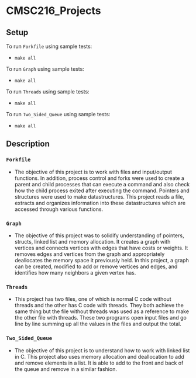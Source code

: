 # CMSC216_Projects

## Setup
To run `Forkfile` using sample tests:
- `make all`

To run `Graph` using sample tests:
- `make all`

To run `Threads` using sample tests:
- `make all`

To run `Two_Sided_Queue` using sample tests:
- `make all`

## Description
### `Forkfile`
- The objective of this project is to work with files and input/output functions. In addition, process control and forks were used to create a parent and child processes that can execute a command and also check how the child process exited after executing the command. Pointers and structures were used to make datastructures. This project reads a file, extracts and organizes information into these datastructures which are accessed through various functions.

### `Graph`
- The objective of this project was to solidify understanding of pointers, structs, linked list and memory allocation. It creates a graph with vertices and connects vertices with edges that have costs or weights. It removes edges and vertices from the graph and appropriately deallocates the memory space it previously held. In this project, a graph can be created, modified to add or remove vertices and edges, and identifies how many neighbors a given vertex has.

### `Threads`
- This project has two files, one of which is normal C code without threads and the other has C code with threads. They both achieve the same thing but the file without threads was used as a reference to make the other file with threads. These two programs open input files and go line by line summing up all the values in the files and output the total.

### `Two_Sided_Queue`
- The objective of this project is to understand how to work with linked list in C. This project also uses memory allocation and deallocation to add and remove elements in a list. It is able to add to the front and back of the queue and remove in a similar fashion.
